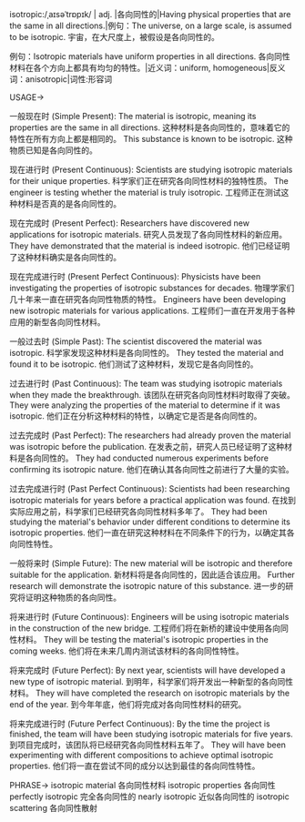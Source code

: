 isotropic:/ˌaɪsəˈtrɒpɪk/ | adj. |各向同性的|Having physical properties that are the same in all directions.|例句：The universe, on a large scale, is assumed to be isotropic.  宇宙，在大尺度上，被假设是各向同性的。

例句：Isotropic materials have uniform properties in all directions. 各向同性材料在各个方向上都具有均匀的特性。|近义词：uniform, homogeneous|反义词：anisotropic|词性:形容词


USAGE->

一般现在时 (Simple Present):
The material is isotropic, meaning its properties are the same in all directions. 这种材料是各向同性的，意味着它的特性在所有方向上都是相同的。
This substance is known to be isotropic.  这种物质已知是各向同性的。

现在进行时 (Present Continuous):
Scientists are studying isotropic materials for their unique properties. 科学家们正在研究各向同性材料的独特性质。
The engineer is testing whether the material is truly isotropic.  工程师正在测试这种材料是否真的是各向同性的。

现在完成时 (Present Perfect):
Researchers have discovered new applications for isotropic materials. 研究人员发现了各向同性材料的新应用。
They have demonstrated that the material is indeed isotropic.  他们已经证明了这种材料确实是各向同性的。

现在完成进行时 (Present Perfect Continuous):
Physicists have been investigating the properties of isotropic substances for decades. 物理学家们几十年来一直在研究各向同性物质的特性。
Engineers have been developing new isotropic materials for various applications.  工程师们一直在开发用于各种应用的新型各向同性材料。

一般过去时 (Simple Past):
The scientist discovered the material was isotropic. 科学家发现这种材料是各向同性的。
They tested the material and found it to be isotropic.  他们测试了这种材料，发现它是各向同性的。

过去进行时 (Past Continuous):
The team was studying isotropic materials when they made the breakthrough.  该团队在研究各向同性材料时取得了突破。
They were analyzing the properties of the material to determine if it was isotropic.  他们正在分析这种材料的特性，以确定它是否是各向同性的。


过去完成时 (Past Perfect):
The researchers had already proven the material was isotropic before the publication. 在发表之前，研究人员已经证明了这种材料是各向同性的。
They had conducted numerous experiments before confirming its isotropic nature.  他们在确认其各向同性之前进行了大量的实验。

过去完成进行时 (Past Perfect Continuous):
Scientists had been researching isotropic materials for years before a practical application was found. 在找到实际应用之前，科学家们已经研究各向同性材料多年了。
They had been studying the material's behavior under different conditions to determine its isotropic properties. 他们一直在研究这种材料在不同条件下的行为，以确定其各向同性特性。

一般将来时 (Simple Future):
The new material will be isotropic and therefore suitable for the application. 新材料将是各向同性的，因此适合该应用。
Further research will demonstrate the isotropic nature of this substance.  进一步的研究将证明这种物质的各向同性。

将来进行时 (Future Continuous):
Engineers will be using isotropic materials in the construction of the new bridge. 工程师们将在新桥的建设中使用各向同性材料。
They will be testing the material's isotropic properties in the coming weeks.  他们将在未来几周内测试该材料的各向同性特性。

将来完成时 (Future Perfect):
By next year, scientists will have developed a new type of isotropic material. 到明年，科学家们将开发出一种新型的各向同性材料。
They will have completed the research on isotropic materials by the end of the year. 到今年年底，他们将完成对各向同性材料的研究。

将来完成进行时 (Future Perfect Continuous):
By the time the project is finished, the team will have been studying isotropic materials for five years. 到项目完成时，该团队将已经研究各向同性材料五年了。
They will have been experimenting with different compositions to achieve optimal isotropic properties.  他们将一直在尝试不同的成分以达到最佳的各向同性特性。




PHRASE->
isotropic material 各向同性材料
isotropic properties 各向同性
perfectly isotropic 完全各向同性的
nearly isotropic 近似各向同性的
isotropic scattering 各向同性散射
